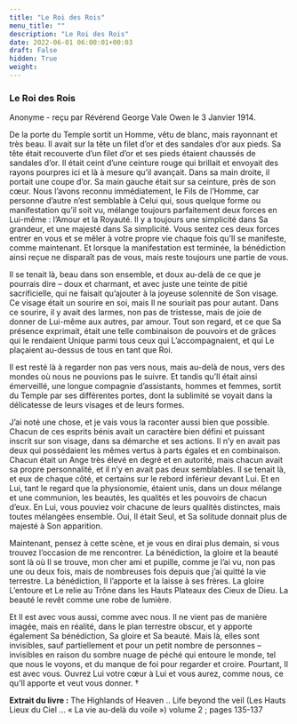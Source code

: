 ```yaml
---
title: "Le Roi des Rois"
menu_title: ""
description: "Le Roi des Rois"
date: 2022-06-01 06:00:01+00:03
draft: False
hidden: True
weight:
---
```

### Le Roi des Rois

Anonyme - reçu par Révérend George Vale Owen le 3 Janvier 1914.

De la porte du Temple sortit un Homme, vêtu de blanc, mais rayonnant et très beau. Il avait sur la tête un filet d’or et des sandales d’or aux pieds. Sa tête était recouverte d’un filet d’or et ses pieds étaient chaussés de sandales d’or. Il était ceint d’une ceinture rouge qui brillait et envoyait des rayons pourpres ici et là à mesure qu’il avançait. Dans sa main droite, il portait une coupe d’or. Sa main gauche était sur sa ceinture, près de son cœur. Nous l’avons reconnu immédiatement, le Fils de l’Homme, car personne d’autre n’est semblable à Celui qui, sous quelque forme ou manifestation qu’il soit vu, mélange toujours parfaitement deux forces en Lui-même : l’Amour et la Royauté. Il y a toujours une simplicité dans Sa grandeur, et une majesté dans Sa simplicité. Vous sentez ces deux forces entrer en vous et se mêler à votre propre vie chaque fois qu’Il se manifeste, comme maintenant. Et lorsque la manifestation est terminée, la bénédiction ainsi reçue ne disparaît pas de vous, mais reste toujours une partie de vous.

Il se tenait là, beau dans son ensemble, et doux au-delà de ce que je pourrais dire – doux et charmant, et avec juste une teinte de pitié sacrificielle, qui ne faisait qu’ajouter à la joyeuse solennité de Son visage. Ce visage était un sourire en soi, mais Il ne souriait pas pour autant. Dans ce sourire, il y avait des larmes, non pas de tristesse, mais de joie de donner de Lui-même aux autres, par amour. Tout son regard, et ce que Sa présence exprimait, était une telle combinaison de pouvoirs et de grâces qui le rendaient Unique parmi tous ceux qui L’accompagnaient, et qui Le plaçaient au-dessus de tous en tant que Roi.

Il est resté là à regarder non pas vers nous, mais au-delà de nous, vers des mondes où nous ne pouvions pas le suivre. Et tandis qu’Il était ainsi émerveillé, une longue compagnie d’assistants, hommes et femmes, sortit du Temple par ses différentes portes, dont la sublimité se voyait dans la délicatesse de leurs visages et de leurs formes.

J’ai noté une chose, et je vais vous la raconter aussi bien que possible. Chacun de ces esprits bénis avait un caractère bien défini et puissant inscrit sur son visage, dans sa démarche et ses actions. Il n’y en avait pas deux qui possédaient les mêmes vertus à parts égales et en combinaison. Chacun était un Ange très élevé en degré et en autorité, mais chacun avait sa propre personnalité, et il n’y en avait pas deux semblables. Il se tenait là, et eux de chaque côté, et certains sur le rebord inférieur devant Lui. Et en Lui, tant le regard que la physionomie, étaient unis, dans un doux mélange et une communion, les beautés, les qualités et les pouvoirs de chacun d’eux. En Lui, vous pouviez voir chacune de leurs qualités distinctes, mais toutes mélangées ensemble. Oui, Il était Seul, et Sa solitude donnait plus de majesté à Son apparition.

Maintenant, pensez à cette scène, et je vous en dirai plus demain, si vous trouvez l’occasion de me rencontrer. La bénédiction, la gloire et la beauté sont là où Il se trouve, mon cher ami et pupille, comme je l’ai vu, non pas une ou deux fois, mais de nombreuses fois depuis que j’ai quitté la vie terrestre. La bénédiction, Il l’apporte et la laisse à ses frères. La gloire L’entoure et Le relie au Trône dans les Hauts Plateaux des Cieux de Dieu. La beauté le revêt comme une robe de lumière.

Et Il est avec vous aussi, comme avec nous. Il ne vient pas de manière imagée, mais en réalité, dans le plan terrestre obscur, et y apporte également Sa bénédiction, Sa gloire et Sa beauté. Mais là, elles sont invisibles, sauf partiellement et pour un petit nombre de personnes – invisibles en raison du sombre nuage de péché qui entoure le monde, tel que nous le voyons, et du manque de foi pour regarder et croire. Pourtant, Il est avec vous. Ouvrez Lui votre cœur à Lui et vous aurez, comme nous, ce qu’Il apporte et veut vous donner. †

**Extrait du livre :** The Highlands of Heaven .. Life beyond the veil (Les Hauts Lieux du Ciel … « La vie au-delà du voile ») volume 2 ; pages 135-137
